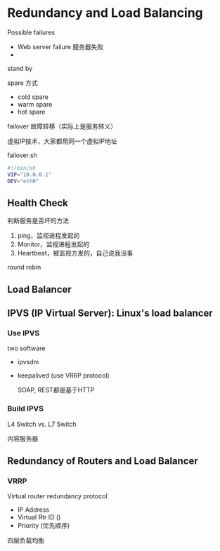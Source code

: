 # Redundancy and Load Balancing

Possible failures

- Web server failure 服务器失败
-

stand by

spare 方式

- cold spare
- warm spare
- hot spare

failover 故障转移（实际上是服务转义）

虚拟IP技术，大家都用同一个虚拟IP地址

failover.sh

```sh
#!/bin/sh
VIP="10.0.0.1"
DEV="eth0"

```

## Health Check

判断服务是否坏的方法

1. ping，监视进程发起的
2. Monitor，监视进程发起的
3. Heartbeat，被监视方发的，自己说我没事

round robin

## Load Balancer

## IPVS (IP Virtual Server): Linux's load balancer

### Use IPVS

two software

- ipvsdm

- keepalived (use VRRP protocol)

  SOAP, REST都是基于HTTP

### Build IPVS

L4 Switch vs. L7 Switch

内容服务器

## Redundancy of Routers and Load Balancer

### VRRP

Virtual router redundancy protocol

- IP Address
- Virtual Rtr ID ()
- Priority (优先顺序)

四层负载均衡
